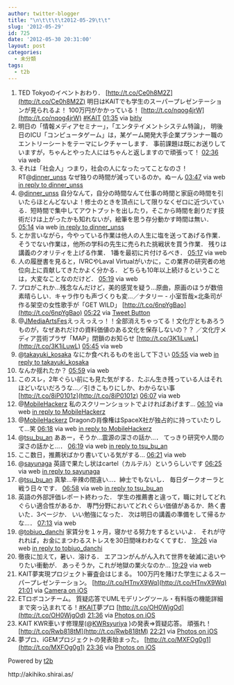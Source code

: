 ```yaml
---
author: twitter-blogger
title: "\n\t\t\t\t2012-05-29\t\t"
slug: '2012-05-29'
id: 725
date: '2012-05-30 20:31:00'
layout: post
categories:
  - 未分類
tags:
  - t2b
---
```


<div xmlns:georss="http://www.georss.org/georss">

1.  <span><span>TED Tokyoのイベントおわり． [http://t.co/Ce0h8M2Z](http://t.co/Ce0h8M2Z) 明日はKAITでも学生のスーパープレゼンテーションが見られるよ！ 100万円がかかっている！ [http://t.co/nqog4jrW](http://t.co/nqog4jrW) [#KAIT](http://twitter.com/search?q=%23KAIT "#KAIT")</span> <span>[<span>01:35</span>](http://twitter.com/o_ob/status/207450174451228672) <span>via [bitly](http://bitly.com)</span></span></span>
2.  <span><span>明日の「情報メディアセミナー」，「エンタテイメントシステム特論」， 明後日のICU「コンピュータゲーム」は，某ゲーム開発大手企業プランナー職のエントリーシートをテーマにレクチャーします． 事前課題は既にお送りしていますが，ちゃんとやった人にはちゃんと返しますので頑張って！</span> <span>[<span>02:36</span>](http://twitter.com/o_ob/status/207465375292604417) <span>via web</span></span></span>
3.  <span><span>それは「社会人」つまり，社会の人になったってことなのさ！ RT@[dinner_unss](http://twitter.com/dinner_unss "dinner_unss") なぜ独りの時間が減っているのか。ぬーん</span> <span>[<span>03:47</span>](http://twitter.com/o_ob/status/207483298212085761) <span>via web</span> [in reply to dinner_unss](http://twitter.com/dinner_unss/status/207471443624206336)</span></span>
4.  <span><span>@[dinner_unss](http://twitter.com/dinner_unss "dinner_unss") 自分なんて，自分の時間なんて仕事の時間と家庭の時間を引いたらほとんどないよ！修士のときを頂点にして限りなくゼロに近づいている．短時間で集中してアウトプットを出したり，そこから時間を創りだす技術だけは上がったかも知れないが，絵筆を思う存分動かす時間は無い．</span> <span>[<span>05:14</span>](http://twitter.com/o_ob/status/207505297244295169) <span>via web</span> [in reply to dinner_unss](http://twitter.com/dinner_unss/status/207493603323412481)</span></span>
5.  <span><span>とか言いながら，今やっている作業は他人の人生に塩を送ってあげる作業． そうでない作業は，他所の学科の先生に売られた挑戦状を買う作業． 残りは講義のクオリティを上げる作業． 1番を最初に片付けるべき．</span> <span>[<span>05:17</span>](http://twitter.com/o_ob/status/207505985739300864) <span>via web</span></span></span>
6.  <span><span>人の履歴書を見ると，IVRCやLaval Virtualがいかに，この業界の研究者の地位向上に貢献してきたかよく分かる． どちらも10年以上続けるということは，大変なことなのだけど．</span> <span>[<span>05:19</span>](http://twitter.com/o_ob/status/207506351126089729) <span>via web</span></span></span>
7.  <span><span>プロがこれか…残念なんだけど，美的感覚を疑う…原曲，原画のほうが数倍素晴らしい．キャラ作りも声づくりも変…／ナタリー - 小室哲哉×北条司が作る架空の女性歌手が「GET WILD」 [http://t.co/6npYgBao](http://t.co/6npYgBao)</span> <span>[<span>05:22</span>](http://twitter.com/o_ob/status/207507282097999872) <span>via [Tweet Button](http://twitter.com/tweetbutton)</span></span></span>
8.  <span><span>@[JMediaArtsFes](http://twitter.com/JMediaArtsFes "JMediaArtsFes")えっえっえっ！！全部消えちゃってる！文化庁ともあろうものが，なぜあれだけの資料価値のある文化を保存しないの？？ ／文化庁メディア芸術プラザ「MAP」閉鎖のお知らせ [http://t.co/3K1iLuwL](http://t.co/3K1iLuwL)</span> <span>[<span>05:45</span>](http://twitter.com/o_ob/status/207512999693529091) <span>via web</span></span></span>
9.  <span><span>@[takayuki_kosaka](http://twitter.com/takayuki_kosaka "takayuki_kosaka") なにか食べれるものを出して下さい</span> <span>[<span>05:55</span>](http://twitter.com/o_ob/status/207515494876581888) <span>via web</span> [in reply to takayuki_kosaka](http://twitter.com/takayuki_kosaka/status/207502684251631617)</span></span>
10.  <span><span>なんか揺れたか？</span> <span>[<span>05:59</span>](http://twitter.com/o_ob/status/207516567548866562) <span>via web</span></span></span>
11.  <span><span>このスレ，2年ぐらい前にも見た気がする．たぶん生き残っている人はそれほどいないだろうな…／引きこもりにしか、わからない事 [http://t.co/8iP0101z](http://t.co/8iP0101z)</span> <span>[<span>06:07</span>](http://twitter.com/o_ob/status/207518562137542657) <span>via web</span></span></span>
12.  <span><span>@[MobileHackerz](http://twitter.com/MobileHackerz "MobileHackerz") 私のスクリーンショットでよければあげます…</span> <span>[<span>06:10</span>](http://twitter.com/o_ob/status/207519258270380034) <span>via web</span> [in reply to MobileHackerz](http://twitter.com/MobileHackerz/status/207518471716745217)</span></span>
13.  <span><span>@[MobileHackerz](http://twitter.com/MobileHackerz "MobileHackerz") Dragonの肖像権はSpaceX社が独占的に持っていたりして…笑</span> <span>[<span>06:18</span>](http://twitter.com/o_ob/status/207521286916804610) <span>via web</span> [in reply to MobileHackerz](http://twitter.com/MobileHackerz/status/207519688069091328)</span></span>
14.  <span><span>@[tsu_bu_an](http://twitter.com/tsu_bu_an "tsu_bu_an") ああー，そうか…震源の深さの話か…． てっきり研究や人間の深さの話かと…．</span> <span>[<span>06:19</span>](http://twitter.com/o_ob/status/207521527640494080) <span>via web</span> [in reply to tsu_bu_an](http://twitter.com/tsu_bu_an/status/207521027083866113)</span></span>
15.  <span><span>ここ数日，推薦状ばかり書いている気がする…</span> <span>[<span>06:21</span>](http://twitter.com/o_ob/status/207521998212055041) <span>via web</span></span></span>
16.  <span><span>@[sayunaga](http://twitter.com/sayunaga "sayunaga") 英語で果たし状はcartel（カルテル）というらしいです</span> <span>[<span>06:25</span>](http://twitter.com/o_ob/status/207523142338478081) <span>via web</span> [in reply to sayunaga](http://twitter.com/sayunaga/status/207522170027524096)</span></span>
17.  <span><span>@[tsu_bu_an](http://twitter.com/tsu_bu_an "tsu_bu_an") 真摯…辛辣の間違い…．紳士でもないし． 毎日ダークオーラと戦う日々です．</span> <span>[<span>06:58</span>](http://twitter.com/o_ob/status/207531391133564929) <span>via web</span> [in reply to tsu_bu_an](http://twitter.com/tsu_bu_an/status/207523082246684673)</span></span>
18.  <span><span>英語の外部評価レポート終わった． 学生の推薦書と違って，職に対してどれぐらい適合性があるか． 専門分野においてどれぐらい価値があるか．熱く書いた．3ページか． いい勉強になった． 次は明日の講義の準備をして帰るかな…．</span> <span>[<span>07:13</span>](http://twitter.com/o_ob/status/207535167227699201) <span>via web</span></span></span>
19.  <span><span>@[tobiuo_danchi](http://twitter.com/tobiuo_danchi "tobiuo_danchi") 家賃分を１ヶ月，寝かせる努力をするといいよ． それが守れれば，お金にまつわるストレスを30日間味わわなくてすむ．</span> <span>[<span>19:26</span>](http://twitter.com/o_ob/status/207719662413283328) <span>via web</span> [in reply to tobiuo_danchi](http://twitter.com/tobiuo_danchi/status/207698732039413760)</span></span>
20.  <span><span>徹夜に加えて，暑い．溶ける． エアコンがんがん入れて世界を破滅に追いやりたい衝動が． あっそうか，これが地獄の業火なのか…</span> <span>[<span>19:29</span>](http://twitter.com/o_ob/status/207720377588264960) <span>via web</span></span></span>
21.  <span><span>KAIT夢実現プロジェクト審査会はじまる。 100万円を賭けた学生によるスーパープレゼンテーション。 [http://t.co/HTnvX9Wq](http://t.co/HTnvX9Wq)</span> <span>[<span>21:01</span>](http://twitter.com/o_ob/status/207743449036881920) <span>via [Camera on iOS](http://www.apple.com)</span></span></span>
22.  <span><span>ETロボコンチーム。 質疑応答でUMLモデリングツール・有料版の機能詳細まで突っ込まれてる！[#KAIT](http://twitter.com/search?q=%23KAIT "#KAIT")夢プロ [http://t.co/OH0WjgOd](http://t.co/OH0WjgOd)</span> <span>[<span>21:36</span>](http://twitter.com/o_ob/status/207752354886463488) <span>via [Photos on iOS](http://www.apple.com)</span></span></span>
23.  <span><span>KAIT KWR車いす修理屋(@[KWRsyuriya](http://twitter.com/KWRsyuriya "KWRsyuriya") )の発表⇒質疑応答。 頑張れ！ [http://t.co/Rwb818tM](http://t.co/Rwb818tM)</span> <span>[<span>22:21</span>](http://twitter.com/o_ob/status/207763683277930496) <span>via [Photos on iOS](http://www.apple.com)</span></span></span>
24.  <span><span>夢プロ、iGEMプロジェクトの発表始まった。 [http://t.co/MXFOg0g1](http://t.co/MXFOg0g1)</span> <span>[<span>23:36</span>](http://twitter.com/o_ob/status/207782526167683073) <span>via [Photos on iOS](http://www.apple.com)</span></span></span>

</div>

Powered by [t2b](http://t2b.utilz.jp/)

<div>http://akihiko.shirai.as/</div>